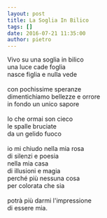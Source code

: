 ```yaml
---
layout: post
title: La Soglia In Bilico
tags: []
date: 2016-07-21 11:35:00
author: pietro
---
```

Vivo su una soglia in bilico<br/>una luce cade foglia<br/>nasce figlia e nulla vede<br/><br/>con pochissime speranze<br/>dimentichiamo bellezze e orrore<br/>in fondo un unico sapore<br/><br/>Io che ormai son cieco<br/>le spalle bruciate<br/>da un gelido fuoco<br/><br/>io mi chiudo nella mia rosa<br/>di silenzi e poesia<br/>nella mia casa<br/>di illusioni e magia<br/>perché più nessuna cosa<br/>per colorata che sia<br/><br/>potrà più darmi l'impressione<br/>di essere mia.
